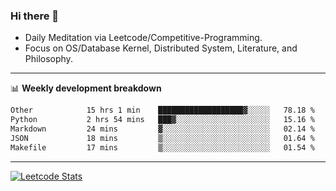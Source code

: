 ### Hi there 👋
* Daily Meditation via Leetcode/Competitive-Programming.
* Focus on OS/Database Kernel, Distributed System, Literature, and Philosophy.

-------

📊 **Weekly development breakdown**
<!--START_SECTION:waka-->

```txt
Other            15 hrs 1 min    ███████████████████▓░░░░░   78.18 %
Python           2 hrs 54 mins   ███▓░░░░░░░░░░░░░░░░░░░░░   15.16 %
Markdown         24 mins         ▓░░░░░░░░░░░░░░░░░░░░░░░░   02.14 %
JSON             18 mins         ▒░░░░░░░░░░░░░░░░░░░░░░░░   01.64 %
Makefile         17 mins         ▒░░░░░░░░░░░░░░░░░░░░░░░░   01.54 %
```

<!--END_SECTION:waka-->

-------

[![Leetcode Stats](https://leetcard.jacoblin.cool/hzhang413?font=Fira+Mono)](https://leetcode.com/fxrc)
<!-- ![image](./cyberpunk-ghost-in-the-shell.gif)
![image](./gis-archive.png) -->
